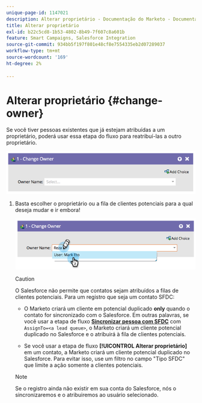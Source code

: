 ```yaml
---
unique-page-id: 1147021
description: Alterar proprietário - Documentação do Marketo - Documentação do produto
title: Alterar proprietário
exl-id: b22c5cd8-1b53-4802-8b49-7f607c8a601b
feature: Smart Campaigns, Salesforce Integration
source-git-commit: 934bb5f197f801e48cf8e7554335eb2d07289037
workflow-type: tm+mt
source-wordcount: '169'
ht-degree: 2%

---
```


# Alterar proprietário {#change-owner}

Se você tiver pessoas existentes que já estejam atribuídas a um proprietário, poderá usar essa etapa do fluxo para reatribuí-las a outro proprietário.

![](assets/change-owner-1.png)

1. Basta escolher o proprietário ou a fila de clientes potenciais para a qual deseja mudar e ir embora!

   ![](assets/change-owner-2.png)

   >[!CAUTION]
   >
   >O Salesforce não permite que contatos sejam atribuídos a filas de clientes potenciais. Para um registro que seja um contato SFDC:
   >
   >* O Marketo criará um cliente em potencial duplicado **only** quando o contato for sincronizado com o Salesforce. Em outras palavras, se você usar a etapa de fluxo **[Sincronizar pessoa com SFDC](/help/marketo/product-docs/core-marketo-concepts/smart-campaigns/salesforce-flow-actions/sync-person-to-sfdc.md)** com `AssignTo=<a lead queue>`, o Marketo criará um cliente potencial duplicado no Salesforce e o atribuirá à fila de clientes potenciais.
   >
   >* Se você usar a etapa de fluxo **[!UICONTROL Alterar proprietário]** em um contato, a Marketo criará um cliente potencial duplicado no Salesforce. Para evitar isso, use um filtro no campo &quot;Tipo SFDC&quot; que limite a ação somente a clientes potenciais.

   >[!NOTE]
   >
   >Se o registro ainda não existir em sua conta do Salesforce, nós o sincronizaremos e o atribuiremos ao usuário selecionado.
